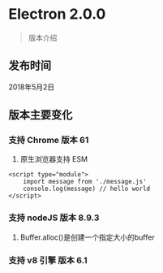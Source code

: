 # Electron 2.0.0
> 版本介绍

## 发布时间
2018年5月2日

## 版本主要变化
### 支持 Chrome 版本 61
1. 原生浏览器支持 ESM

```
<script type="module">
    import message from './message.js'
    console.log(message) // hello world
</script>
```

### 支持 nodeJS  版本 8.9.3
1. Buffer.alloc()是创建一个指定大小的buffer

### 支持 v8 引擎 版本 6.1
